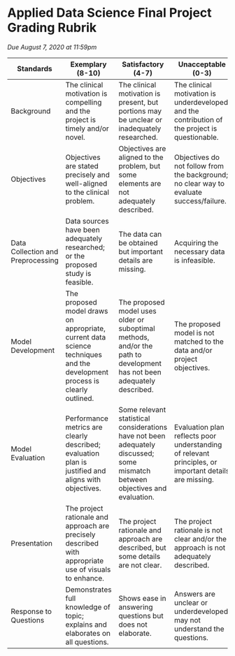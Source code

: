 # Applied Data Science Final Project Grading Rubrik
*Due August 7, 2020 at 11:59pm*

Standards | Exemplary (8-10) | Satisfactory (4-7) | Unacceptable (0-3) | Weight
--- | --- | --- | --- | ---
Background | The clinical motivation is compelling and the project is timely and/or novel. | The clinical motivation is present, but portions may be unclear or inadequately researched. | The clinical motivation is underdeveloped and the contribution of the project is questionable. | x2
Objectives | Objectives are stated precisely and well-aligned to the clinical problem. | Objectives are aligned to the problem, but some elements are not adequately described. | Objectives do not follow from the background; no clear way to evaluate success/failure. | x1
Data Collection and Preprocessing | Data sources have been adequately researched; or the proposed study is feasible. | The data can be obtained but important details are missing. | Acquiring the necessary data is infeasible. | x1
Model Development | The proposed model draws on appropriate, current data science techniques and the development process is clearly outlined. | The proposed model uses older or suboptimal methods, and/or the path to development has not been adequately described. | The proposed model is not matched to the data and/or project objectives. | x1
Model Evaluation | Performance metrics are clearly described; evaluation plan is justified and aligns with objectives. | Some relevant statistical considerations have not been adequately discussed; some mismatch between objectives and evaluation. | Evaluation plan reflects poor understanding of relevant principles, or important details are missing. | x1
Presentation | The project rationale and approach are precisely described with appropriate use of visuals to enhance. | The project rationale and approach are described, but some details are not clear. | The project rationale is not clear and/or the approach is not adequately described. | x3
Response to Questions | Demonstrates full knowledge of topic; explains and elaborates on all questions. | Shows ease in answering questions but does not elaborate. | Answers are unclear or underdeveloped; may not understand the questions. | x1
